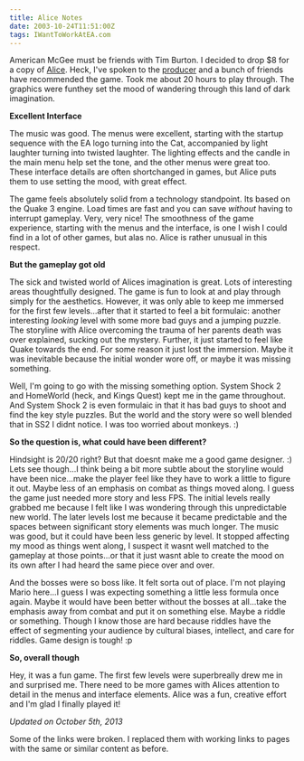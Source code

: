 ```yaml
---
title: Alice Notes
date: 2003-10-24T11:51:00Z
tags: IWantToWorkAtEA.com
---
```

American McGee must be friends with Tim Burton. I decided to drop $8 for a copy of [Alice][1]. Heck, I've spoken to the [producer][2] and a bunch of friends have recommended the game. Took me about 20 hours to play through. The graphics were funthey set the mood of wandering through this land of dark imagination.

**Excellent Interface**

The music was good. The menus were excellent, starting with the startup sequence with the EA logo turning into the Cat, accompanied by light laughter turning into twisted laughter. The lighting effects and the candle in the main menu help set the tone, and the other menus were great too. These interface details are often shortchanged in games, but Alice puts them to use setting the mood, with great effect.

The game feels absolutely solid from a technology standpoint. Its based on the Quake 3 engine. Load times are fast and you can save *without* having to interrupt gameplay. Very, very nice! The smoothness of the game experience, starting with the menus and the interface, is one I wish I could find in a lot of other games, but alas no. Alice is rather unusual in this respect.

**But the gameplay got old**

The sick and twisted world of Alices imagination is great. Lots of interesting areas thoughtfully designed. The game is fun to look at and play through simply for the aesthetics. However, it was only able to keep me immersed for the first few levels...after that it started to feel a bit formulaic: another interesting *looking* level with some more bad guys and a jumping puzzle. The storyline with Alice overcoming the trauma of her parents death was over explained, sucking out the mystery. Further, it just started to feel like Quake towards the end. For some reason it just lost the immersion. Maybe it was inevitable because the initial wonder wore off, or maybe it was missing something.

Well, I'm going to go with the missing something option. System Shock 2 and HomeWorld (heck, and Kings Quest) kept me in the game throughout. And System Shock 2 is even formulaic in that it has bad guys to shoot and find the key style puzzles. But the world and the story were so well blended that in SS2 I didnt notice. I was too worried about monkeys. :)

**So the question is, what could have been different?**

Hindsight is 20/20 right? But that doesnt make me a good game designer. :) Lets see though...I think being a bit more subtle about the storyline would have been nice...make the player feel like they have to work a little to figure it out. Maybe less of an emphasis on combat as things moved along. I guess the game just needed more story and less FPS. The initial levels really grabbed me because I felt like I was wondering through this unpredictable new world. The later levels lost me because it became predictable and the spaces between significant story elements was much longer. The music was good, but it could have been less generic by level. It stopped affecting my mood as things went along, I suspect it wasnt well matched to the gameplay at those points...or that it just wasnt able to create the mood on its own after I had heard the same piece over and over.

And the bosses were so boss like. It felt sorta out of place. I'm not playing Mario here...I guess I was expecting something a little less formula once again. Maybe it would have been better without the bosses at all...take the emphasis away from combat and put it on something else. Maybe a riddle or something. Though I know those are hard because riddles have the effect of segmenting your audience by cultural biases, intellect, and care for riddles. Game design is tough! :p

**So, overall though**

Hey, it was a fun game. The first few levels were superbreally drew me in and surprised me. There need to be more games with Alices attention to detail in the menus and interface elements. Alice was a fun, creative effort and I'm glad I finally played it!

*Updated on October 5th, 2013*

Some of the links were broken. I replaced them with working links to pages with the same or similar content as before.

 [1]: http://www.metacritic.com/game/pc/american-mcgees-alice
 [2]: http://www.mobygames.com/developer/sheet/view/developerId,63361/


